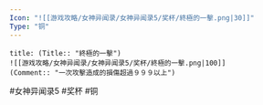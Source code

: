 ```yaml
---
Icon: "![[游戏攻略/女神异闻录/女神异闻录5/奖杯/終極的一擊.png|30]]"
Type: "铜"
---
```

```ad-common-bronze-trophy
title: (Title:: "終極的一擊")
![[游戏攻略/女神异闻录/女神异闻录5/奖杯/終極的一擊.png|100]]
(Comment:: "一次攻擊造成的損傷超過９９９以上")
```

#女神异闻录5 #奖杯 #铜
